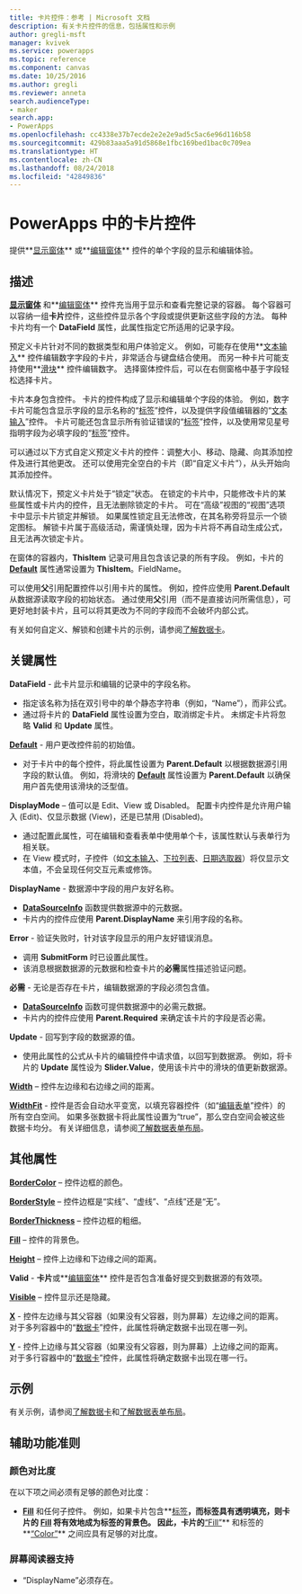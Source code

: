 ```yaml
---
title: 卡片控件：参考 | Microsoft 文档
description: 有关卡片控件的信息，包括属性和示例
author: gregli-msft
manager: kvivek
ms.service: powerapps
ms.topic: reference
ms.component: canvas
ms.date: 10/25/2016
ms.author: gregli
ms.reviewer: anneta
search.audienceType:
- maker
search.app:
- PowerApps
ms.openlocfilehash: cc4338e37b7ecde2e2e2e9ad5c5ac6e96d116b58
ms.sourcegitcommit: 429b83aaa5a91d5868e1fbc169bed1bac0c709ea
ms.translationtype: HT
ms.contentlocale: zh-CN
ms.lasthandoff: 08/24/2018
ms.locfileid: "42849836"
---
```

# <a name="card-control-in-powerapps"></a>PowerApps 中的卡片控件
提供**[显示窗体](control-form-detail.md)** 或**[编辑窗体](control-form-detail.md)** 控件的单个字段的显示和编辑体验。

## <a name="description"></a>描述
**[显示窗体](control-form-detail.md)** 和**[编辑窗体](control-form-detail.md)** 控件充当用于显示和查看完整记录的容器。 每个容器可以容纳一组**卡片**控件，这些控件显示各个字段或提供更新这些字段的方法。 每种卡片均有一个 **DataField** 属性，此属性指定它所适用的记录字段。  

预定义卡片针对不同的数据类型和用户体验定义。  例如，可能存在使用**[文本输入](control-text-input.md)** 控件编辑数字字段的卡片，非常适合与键盘结合使用。 而另一种卡片可能支持使用**[滑块](control-slider.md)** 控件编辑数字。 选择窗体控件后，可以在右侧窗格中基于字段轻松选择卡片。

卡片本身包含控件。 卡片的控件构成了显示和编辑单个字段的体验。 例如，数字卡片可能包含显示字段的显示名称的“[标签](control-text-box.md)”控件，以及提供字段值编辑器的“[文本输入](control-text-input.md)”控件。 卡片可能还包含显示所有验证错误的“[标签](control-text-box.md)”控件，以及使用常见星号指明字段为必填字段的“[标签](control-text-box.md)”控件。

可以通过以下方式自定义预定义卡片的控件：调整大小、移动、隐藏、向其添加控件及进行其他更改。 还可以使用完全空白的卡片（即“自定义卡片”），从头开始向其添加控件。

默认情况下，预定义卡片处于“锁定”状态。 在锁定的卡片中，只能修改卡片的某些属性或卡片内的控件，且无法删除锁定的卡片。 可在“高级”视图的“视图”选项卡中显示卡片锁定并解锁。 如果属性锁定且无法修改，在其名称旁将显示一个锁定图标。 解锁卡片属于高级活动，需谨慎处理，因为卡片将不再自动生成公式，且无法再次锁定卡片。

在窗体的容器内，**ThisItem** 记录可用且包含该记录的所有字段。  例如，卡片的 **[Default](properties-core.md)** 属性通常设置为 **ThisItem**。FieldName。

可以使用**父**引用配置控件以引用卡片的属性。  例如，控件应使用 **Parent.Default** 从数据源读取字段的初始状态。 通过使用**父**引用（而不是直接访问所需信息），可更好地封装卡片，且可以将其更改为不同的字段而不会破坏内部公式。

有关如何自定义、解锁和创建卡片的示例，请参阅[了解数据卡](../working-with-cards.md)。

## <a name="key-properties"></a>关键属性
**DataField** - 此卡片显示和编辑的记录中的字段名称。

* 指定该名称为括在双引号中的单个静态字符串（例如，“Name”），而非公式。
* 通过将卡片的 **DataField** 属性设置为空白，取消绑定卡片。 未绑定卡片将忽略 **Valid** 和 **Update** 属性。

**[Default](properties-core.md)** - 用户更改控件前的初始值。

* 对于卡片中的每个控件，将此属性设置为 **Parent.Default** 以根据数据源引用字段的默认值。 例如，将滑块的 **[Default](properties-core.md)** 属性设置为 **Parent.Default** 以确保用户首先使用该滑块的泛型值。

**DisplayMode** – 值可以是 Edit、View 或 Disabled。 配置卡内控件是允许用户输入 (Edit)、仅显示数据 (View)，还是已禁用 (Disabled)。  

* 通过配置此属性，可在编辑和查看表单中使用单个卡，该属性默认与表单行为相关联。
* 在 View 模式时，子控件（如[文本输入](control-text-input.md)、[下拉列表](control-drop-down.md)、[日期选取器](control-date-picker.md)）将仅显示文本值，不会呈现任何交互元素或修饰。

**DisplayName** - 数据源中字段的用户友好名称。

* **[DataSourceInfo](../functions/function-datasourceinfo.md)** 函数提供数据源中的元数据。
* 卡片内的控件应使用 **Parent.DisplayName** 来引用字段的名称。

**Error** - 验证失败时，针对该字段显示的用户友好错误消息。

* 调用 **SubmitForm** 时已设置此属性。  
* 该消息根据数据源的元数据和检查卡片的**必需**属性描述验证问题。

**必需** - 无论是否存在卡片，编辑数据源的字段必须包含值。

* **[DataSourceInfo](../functions/function-datasourceinfo.md)** 函数可提供数据源中的必需元数据。
* 卡片内的控件应使用 **Parent.Required** 来确定该卡片的字段是否必需。

**Update** - 回写到字段的数据源的值。

* 使用此属性的公式从卡片的编辑控件中请求值，以回写到数据源。 例如，将卡片的 **Update** 属性设为 **Slider.Value**，使用该卡片中的滑块的值更新数据源。

**[Width](properties-size-location.md)** – 控件左边缘和右边缘之间的距离。

**[WidthFit](properties-size-location.md)** - 控件是否会自动水平变宽，以填充容器控件（如“[编辑表单](control-form-detail.md)”控件）的所有空白空间。 如果多张数据卡将此属性设置为“true”，那么空白空间会被这些数据卡均分。 有关详细信息，请参阅[了解数据表单布局](../working-with-form-layout.md)。

## <a name="additional-properties"></a>其他属性
**[BorderColor](properties-color-border.md)** – 控件边框的颜色。

**[BorderStyle](properties-color-border.md)** – 控件边框是“实线”、“虚线”、“点线”还是“无”。

**[BorderThickness](properties-color-border.md)** – 控件边框的粗细。

**[Fill](properties-color-border.md)** – 控件的背景色。

**[Height](properties-size-location.md)** – 控件上边缘和下边缘之间的距离。

**Valid** - **卡片**或**[编辑窗体](control-form-detail.md)** 控件是否包含准备好提交到数据源的有效项。

**[Visible](properties-core.md)** – 控件显示还是隐藏。

**[X](properties-size-location.md)** - 控件左边缘与其父容器（如果没有父容器，则为屏幕）左边缘之间的距离。 对于多列容器中的“[数据卡](control-card.md)”控件，此属性将确定数据卡出现在哪一列。

**[Y](properties-size-location.md)** - 控件上边缘与其父容器（如果没有父容器，则为屏幕）上边缘之间的距离。 对于多行容器中的“[数据卡](control-card.md)”控件，此属性将确定数据卡出现在哪一行。

## <a name="examples"></a>示例
有关示例，请参阅[了解数据卡](../working-with-cards.md)和[了解数据表单布局](../working-with-form-layout.md)。


## <a name="accessibility-guidelines"></a>辅助功能准则
### <a name="color-contrast"></a>颜色对比度
在以下项之间必须有足够的颜色对比度：
* **[Fill](properties-color-border.md)** 和任何子控件。 例如，如果卡片包含**[标签](control-text-box.md)**，而标签具有透明填充，则卡片的 **[Fill](properties-color-border.md)** 将有效地成为标签的背景色。 因此，卡片的**[“Fill”](properties-color-border.md)** 和标签的**[“Color”](properties-color-border.md)** 之间应具有足够的对比度。

### <a name="screen-reader-support"></a>屏幕阅读器支持
* “DisplayName”必须存在。

